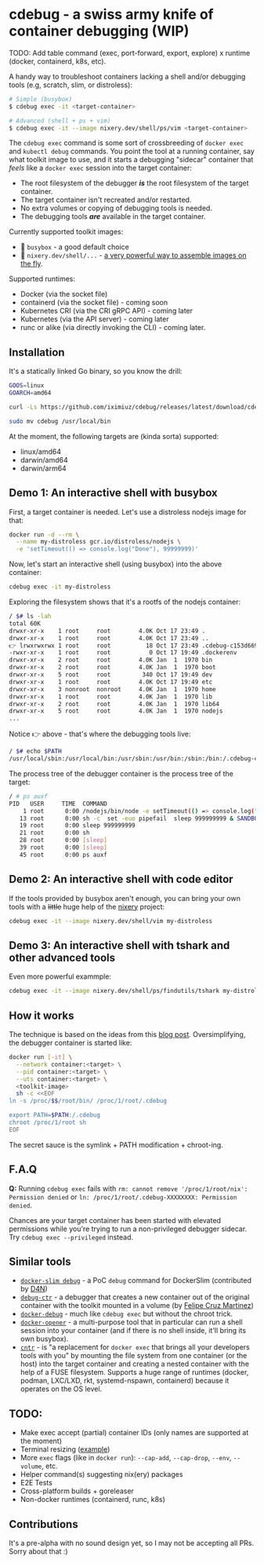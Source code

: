 # cdebug - a swiss army knife of container debugging (WIP)

TODO: Add table command (exec, port-forward, export, explore) x runtime (docker, containerd, k8s, etc).

A handy way to troubleshoot containers lacking a shell and/or debugging tools
(e.g, scratch, slim, or distroless):

```sh
# Simple (busybox)
$ cdebug exec -it <target-container>

# Advanced (shell + ps + vim)
$ cdebug exec -it --image nixery.dev/shell/ps/vim <target-container>
```

The `cdebug exec` command is some sort of crossbreeding of `docker exec` and `kubectl debug` commands.
You point the tool at a running container, say what toolkit image to use, and it starts
a debugging "sidecar" container that _feels_ like a `docker exec` session into the target container:

- The root filesystem of the debugger **_is_** the root filesystem of the target container.
- The target container isn't recreated and/or restarted.
- No extra volumes or copying of debugging tools is needed.
- The debugging tools **_are_** available in the target container.

Currently supported toolkit images:

- 🧰 `busybox` - a good default choice
- 🧙 `nixery.dev/shell/...` - [a very powerful way to assemble images on the fly](https://nixery.dev/).

Supported runtimes:

- Docker (via the socket file)
- containerd (via the socket file) - coming soon
- Kubernetes CRI (via the CRI gRPC API) - coming later
- Kubernetes (via the API server) - coming later
- runc or alike (via directly invoking the CLI) - coming later.

## Installation

It's a statically linked Go binary, so you know the drill:

```sh
GOOS=linux
GOARCH=amd64

curl -Ls https://github.com/iximiuz/cdebug/releases/latest/download/cdebug_${GOOS}_${GOARCH}.tar.gz | tar xvz

sudo mv cdebug /usr/local/bin
```

At the moment, the following targets are (kinda sorta) supported:

- linux/amd64
- darwin/amd64
- darwin/arm64

## Demo 1: An interactive shell with busybox

First, a target container is needed. Let's use a distroless nodejs image for that:

```sh
docker run -d --rm \
  --name my-distroless gcr.io/distroless/nodejs \
  -e 'setTimeout(() => console.log("Done"), 99999999)'
```

Now, let's start an interactive shell (using busybox) into the above container:

```sh
cdebug exec -it my-distroless
```

Exploring the filesystem shows that it's a rootfs of the nodejs container:

```sh
/ $# ls -lah
total 60K
drwxr-xr-x    1 root     root        4.0K Oct 17 23:49 .
drwxr-xr-x    1 root     root        4.0K Oct 17 23:49 ..
👉 lrwxrwxrwx 1 root     root          18 Oct 17 23:49 .cdebug-c153d669 -> /proc/55/root/bin/
-rwxr-xr-x    1 root     root           0 Oct 17 19:49 .dockerenv
drwxr-xr-x    2 root     root        4.0K Jan  1  1970 bin
drwxr-xr-x    2 root     root        4.0K Jan  1  1970 boot
drwxr-xr-x    5 root     root         340 Oct 17 19:49 dev
drwxr-xr-x    1 root     root        4.0K Oct 17 19:49 etc
drwxr-xr-x    3 nonroot  nonroot     4.0K Jan  1  1970 home
drwxr-xr-x    1 root     root        4.0K Jan  1  1970 lib
drwxr-xr-x    2 root     root        4.0K Jan  1  1970 lib64
drwxr-xr-x    5 root     root        4.0K Jan  1  1970 nodejs
...
```

Notice 👉  above - that's where the debugging tools live:

```sh
/ $# echo $PATH
/usr/local/sbin:/usr/local/bin:/usr/sbin:/usr/bin:/sbin:/bin:/.cdebug-c153d669
```

The process tree of the debugger container is the process tree of the target:

```sh
/ # ps auxf
PID   USER     TIME  COMMAND
    1 root      0:00 /nodejs/bin/node -e setTimeout(() => console.log("Done"),
   13 root      0:00 sh -c  set -euo pipefail  sleep 999999999 & SANDBOX_PID=$!
   19 root      0:00 sleep 999999999
   21 root      0:00 sh
   28 root      0:00 [sleep]
   39 root      0:00 [sleep]
   45 root      0:00 ps auxf
```

## Demo 2: An interactive shell with code editor

If the tools provided by busybox aren't enough, you can bring your own tools with
a ~~little~~ huge help of the [nixery](https://nixery.dev/) project:

```sh
cdebug exec -it --image nixery.dev/shell/vim my-distroless
```

## Demo 3: An interactive shell with tshark and other advanced tools

Even more powerful exammple:

```sh
cdebug exec -it --image nixery.dev/shell/ps/findutils/tshark my-distroless
```

## How it works

The technique is based on the ideas from this [blog post](https://iximiuz.com/en/posts/docker-debug-slim-containers).
Oversimplifying, the debugger container is started like:

```sh
docker run [-it] \
  --network container:<target> \
  --pid container:<target> \
  --uts container:<target> \
  <toolkit-image>
  sh -c <<EOF
ln -s /proc/$$/root/bin/ /proc/1/root/.cdebug

export PATH=$PATH:/.cdebug
chroot /proc/1/root sh
EOF
```

The secret sauce is the symlink + PATH modification + chroot-ing.

## F.A.Q

**Q:** Running `cdebug exec` fails with `rm: cannot remove '/proc/1/root/nix': Permission denied` or
`ln: /proc/1/root/.cdebug-XXXXXXXX: Permission denied`.

Chances are your target container has been started with elevated permissions while you're trying to run a non-privileged debugger sidecar. Try `cdebug exec --privileged` instead.

## Similar tools

- [`docker-slim debug`](https://github.com/docker-slim/docker-slim) - a PoC `debug` command for DockerSlim (contributed by [D4N](https://github.com/D4N))
- [`debug-ctr`](https://github.com/felipecruz91/debug-ctr) - a debugger that creates a new container out of the original container with the toolkit mounted in a volume (by [Felipe Cruz Martinez](https://github.com/felipecruz91))
- [`docker-debug`](https://github.com/zeromake/docker-debug) - much like `cdebug exec` but without the chroot trick.
- [`docker-opener`](https://github.com/artemkaxboy/docker-opener) - a multi-purpose tool that in particular can run a shell session into your container (and if there is no shell inside, it'll bring its own busybox).
- [`cntr`](https://github.com/Mic92/cntr) - is "a replacement for `docker exec` that brings all your developers tools with you" by mounting the file system from one container (or the host) into the target container and creating a nested container with the help of a FUSE filesystem. Supports a huge range of runtimes (docker, podman, LXC/LXD, rkt, systemd-nspawn, containerd) because it operates on the OS level.

## TODO:

- Make exec accept (partial) container IDs (only names are supported at the moment)
- Terminal resizing ([example](https://github.com/docker/cli/blob/110c4d92b883357c9fb3edc344c4fbec5f77896f/cli/command/container/tty.go#L71))
- More `exec` flags (like in `docker run`): `--cap-add`, `--cap-drop`, `--env`, `--volume`, etc.
- Helper command(s) suggesting nix(ery) packages
- E2E Tests
- Cross-platform builds + goreleaser
- Non-docker runtimes (containerd, runc, k8s)

## Contributions

It's a pre-alpha with no sound design yet, so I may not be accepting all PRs. Sorry about that :)
